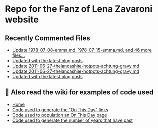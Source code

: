 # Repo for the Fanz of Lena Zavaroni website

## Recently Commented Files
<!-- BLOG-POST-LIST:START -->
- [Update 1978-07-08-emma.md, 1978-07-15-emma.md, and 46 more files...](https://github.com/FanzOfLenaZavaroni/fanzoflenazavaroni.github.io/commit/332a5f8ae852af9372c8ae0d3d65f36897061852)
- [Updated with the latest blog posts](https://github.com/FanzOfLenaZavaroni/fanzoflenazavaroni.github.io/commit/d47a7908ab76d2e55adbbb9105713773630f3574)
- [Update 2011-06-27-thelancashire-hotpots-achtung-gravy.md](https://github.com/FanzOfLenaZavaroni/fanzoflenazavaroni.github.io/commit/af8b995f1960e9dc2f2313457e292d3575dbcad6)
- [Update 2011-06-27-thelancashire-hotpots-achtung-gravy.md](https://github.com/FanzOfLenaZavaroni/fanzoflenazavaroni.github.io/commit/8cce69b159882371ac50642610889c8e6aefd58d)
- [Updated with the latest blog posts](https://github.com/FanzOfLenaZavaroni/fanzoflenazavaroni.github.io/commit/bb94c60a0c7690b65229a28cc87fa44c8e4dcb2e)
<!-- BLOG-POST-LIST:END -->

## :notebook: Also read the wiki for examples of code used
* [Home](https://github.com/FanzOfLenaZavaroni/fanzoflenazavaroni.github.io/wiki)
* [Code used to generate the "On This Day" links](https://github.com/FanzOfLenaZavaroni/fanzoflenazavaroni.github.io/wiki/On-This-Day-Code)
* [Code used to population an On This Day page](https://github.com/FanzOfLenaZavaroni/fanzoflenazavaroni.github.io/wiki/Code-used-to-population-an-On-This-Day-page)
* [Code used to generate the number of years that have past](https://github.com/FanzOfLenaZavaroni/fanzoflenazavaroni.github.io/wiki/Number-of-years-gone-by-code)
